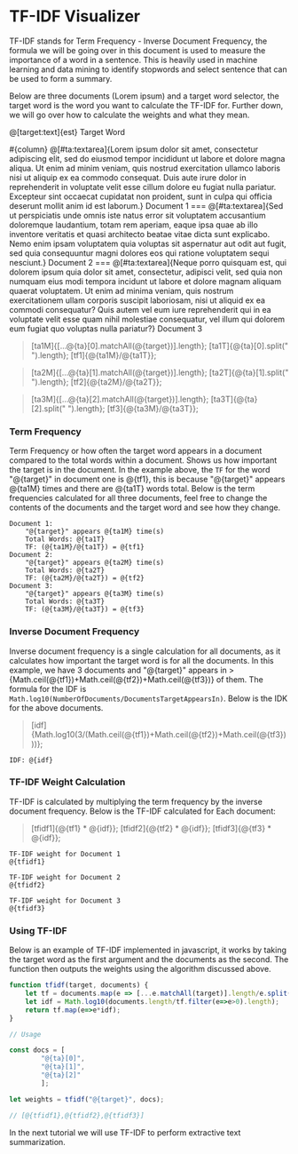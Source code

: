 # TF-IDF Visualizer
TF-IDF stands for Term Frequency - Inverse Document Frequency, the formula we will be going over in this document is used to measure the importance of a word in a sentence. This is heavily used in machine learning and data mining to identify stopwords and select sentence that can be used to form a summary.

Below are three documents (Lorem ipsum) and a target word selector, the target word is the word you want to calculate the TF-IDF for. Further down, we will go over how to calculate the weights and what they mean.

<article>

@[target:text]{est} Target Word

#{column}
	@[#ta:textarea]{Lorem ipsum dolor sit amet, consectetur adipiscing elit, sed do eiusmod tempor incididunt ut labore et dolore magna aliqua. Ut enim ad minim veniam, quis nostrud exercitation ullamco laboris nisi ut aliquip ex ea commodo consequat. Duis aute irure dolor in reprehenderit in voluptate velit esse cillum dolore eu fugiat nulla pariatur. Excepteur sint occaecat cupidatat non proident, sunt in culpa qui officia deserunt mollit anim id est laborum.} Document 1
	===
	@[#ta:textarea]{Sed ut perspiciatis unde omnis iste natus error sit voluptatem accusantium doloremque laudantium, totam rem aperiam, eaque ipsa quae ab illo inventore veritatis et quasi architecto beatae vitae dicta sunt explicabo. Nemo enim ipsam voluptatem quia voluptas sit aspernatur aut odit aut fugit, sed quia consequuntur magni dolores eos qui ratione voluptatem sequi nesciunt.} Document 2
	===
	@[#ta:textarea]{Neque porro quisquam est, qui dolorem ipsum quia dolor sit amet, consectetur, adipisci velit, sed quia non numquam eius modi tempora incidunt ut labore et dolore magnam aliquam quaerat voluptatem. Ut enim ad minima veniam, quis nostrum exercitationem ullam corporis suscipit laboriosam, nisi ut aliquid ex ea commodi consequatur? Quis autem vel eum iure reprehenderit qui in ea voluptate velit esse quam nihil molestiae consequatur, vel illum qui dolorem eum fugiat quo voluptas nulla pariatur?} Document 3

</article>

>[ta1M]{[...@{ta}[0].matchAll(@{target})].length};
>[ta1T]{@{ta}[0].split(" ").length};
>[tf1]{@{ta1M}/@{ta1T}};

>[ta2M]{[...@{ta}[1].matchAll(@{target})].length};
>[ta2T]{@{ta}[1].split(" ").length};
>[tf2]{@{ta2M}/@{ta2T}};

>[ta3M]{[...@{ta}[2].matchAll(@{target})].length};
>[ta3T]{@{ta}[2].split(" ").length};
>[tf3]{@{ta3M}/@{ta3T}};

### Term Frequency
Term Frequency or how often the target word appears in a document compared to the total words within a document. Shows us how important the target is in the document. In the example above, the `TF` for the word "@{target}" in document one is @{tf1}, this is because "@{target}" appears @{ta1M} times and there are @{ta1T} words total. Below is the term frequencies calculated for all three documents, feel free to change the contents of the documents and the target word and see how they change.
```text
Document 1: 
	"@{target}" appears @{ta1M} time(s)
	Total Words: @{ta1T}
	TF: (@{ta1M}/@{ta1T}) = @{tf1}
Document 2: 
	"@{target}" appears @{ta2M} time(s)
	Total Words: @{ta2T}
	TF: (@{ta2M}/@{ta2T}) = @{tf2}
Document 3: 
	"@{target}" appears @{ta3M} time(s)
	Total Words: @{ta3T}
	TF: (@{ta3M}/@{ta3T}) = @{tf3}
```

### Inverse Document Frequency
Inverse document frequency is a single calculation for all documents, as it calculates how important the target word is for all the documents. In this example, we have 3 documents and "@{target}" appears in >{Math.ceil(@{tf1})+Math.ceil(@{tf2})+Math.ceil(@{tf3})} of them. The formula for the IDF is `Math.log10(NumberOfDocuments/DocumentsTargetAppearsIn)`. Below is the IDK for the above documents.

>[idf]{Math.log10(3/(Math.ceil(@{tf1})+Math.ceil(@{tf2})+Math.ceil(@{tf3})))};
```text
IDF: @{idf}
```

### TF-IDF Weight Calculation
TF-IDF is calculated by multiplying the term frequency by the inverse document frequency. Below is the TF-IDF calculated for Each document:

>[tfidf1]{@{tf1} * @{idf}};
>[tfidf2]{@{tf2} * @{idf}};
>[tfidf3]{@{tf3} * @{idf}};

```text
TF-IDF weight for Document 1
@{tfidf1}

TF-IDF weight for Document 2
@{tfidf2}

TF-IDF weight for Document 3
@{tfidf3}
```

### Using TF-IDF
Below is an example of TF-IDF implemented in javascript, it works by taking the target word as the first argument and the documents as the second. The function then outputs the weights using the algorithm discussed above. 
```javascript
function tfidf(target, documents) {
    let tf = documents.map(e => [...e.matchAll(target)].length/e.split(" ").length);
    let idf = Math.log10(documents.length/tf.filter(e=>e>0).length);
    return tf.map(e=>e*idf);
}

// Usage

const docs = [
		"@{ta}[0]",
		"@{ta}[1]",
		"@{ta}[2]"
		];

let weights = tfidf("@{target}", docs);

// [@{tfidf1},@{tfidf2},@{tfidf3}]
```

In the next tutorial we will use TF-IDF to perform extractive text summarization.